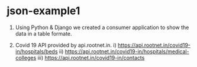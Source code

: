 # json-example1

1) Using Python & Django we created a consumer application to show the data in a table formate. 

2) Covid 19 API provided by api.rootnet.in.
    i) https://api.rootnet.in/covid19-in/hospitals/beds
    ii) https://api.rootnet.in/covid19-in/hospitals/medical-colleges
    iii) https://api.rootnet.in/covid19-in/contacts

